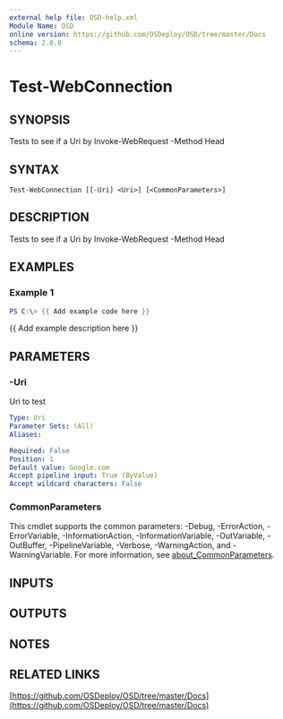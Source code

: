 ```yaml
---
external help file: OSD-help.xml
Module Name: OSD
online version: https://github.com/OSDeploy/OSD/tree/master/Docs
schema: 2.0.0
---
```


# Test-WebConnection

## SYNOPSIS
Tests to see if a Uri by Invoke-WebRequest -Method Head

## SYNTAX

```
Test-WebConnection [[-Uri] <Uri>] [<CommonParameters>]
```

## DESCRIPTION
Tests to see if a Uri by Invoke-WebRequest -Method Head

## EXAMPLES

### Example 1
```powershell
PS C:\> {{ Add example code here }}
```

{{ Add example description here }}

## PARAMETERS

### -Uri
Uri to test

```yaml
Type: Uri
Parameter Sets: (All)
Aliases:

Required: False
Position: 1
Default value: Google.com
Accept pipeline input: True (ByValue)
Accept wildcard characters: False
```

### CommonParameters
This cmdlet supports the common parameters: -Debug, -ErrorAction, -ErrorVariable, -InformationAction, -InformationVariable, -OutVariable, -OutBuffer, -PipelineVariable, -Verbose, -WarningAction, and -WarningVariable. For more information, see [about_CommonParameters](http://go.microsoft.com/fwlink/?LinkID=113216).

## INPUTS

## OUTPUTS

## NOTES

## RELATED LINKS

[https://github.com/OSDeploy/OSD/tree/master/Docs](https://github.com/OSDeploy/OSD/tree/master/Docs)

